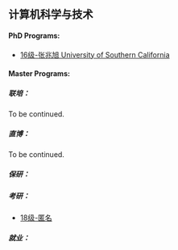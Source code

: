 ## 计算机科学与技术

#### PhD Programs:

  - [16级-张兆旭 University of Southern California](grad-application/computer-science-and-technology/[US]-16-zhangzhaoxu.md)

#### Master Programs:

##### 联培：

To be continued.

##### 直博：

To be continued.

##### 保研：

##### 考研：

- [18级-匿名](grad-application/computer-science-and-technology/[CN]-18-anonymous.md)

##### 就业：
